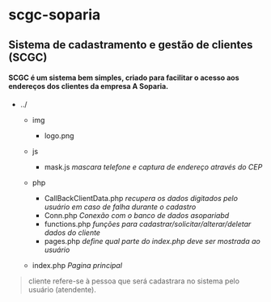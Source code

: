 # scgc-soparia

## Sistema de cadastramento e gestão de clientes (SCGC)

#### SCGC é um sistema bem simples, criado para facilitar o acesso aos endereços dos clientes da empresa A Soparia.

- ../
    
    - img
        - logo.png
    
    - js
        - mask.js *mascara telefone e captura de endereço através do CEP*
    
    - php
        - CallBackClientData.php *recupera os dados digitados pelo usuário em caso de falha durante o cadastro*
        - Conn.php *Conexão com o banco de dados asopariabd*
        - functions.php *funções para cadastrar/solicitar/alterar/deletar dados do cliente*
        - pages.php *define qual parte do index.php deve ser mostrada ao usuário*
    
    - index.php *Pagina principal*

> cliente refere-se à pessoa que será cadastrara no sistema pelo usuário (atendente).